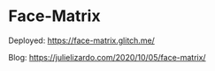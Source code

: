 # Face-Matrix
Deployed: https://face-matrix.glitch.me/

Blog: https://julielizardo.com/2020/10/05/face-matrix/
